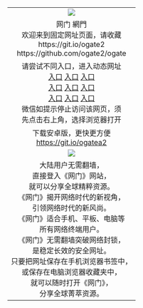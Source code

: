 <table>
  <tr>
    <td align=center><img src="https://cloud.githubusercontent.com/assets/11880933/13434984/f430fae2-e012-11e5-814f-c2df1e82b247.jpg" /></td>
  </tr>
  <tr>
    <td align=center>网门 網門<br/>
      欢迎来到固定网址页面，请收藏<br/>
      https://git.io/ogate2<br/>
      https://github.com/ogate2/ogate<br/>
    </td>
  </tr>
  <tr>
    <td align=center>请尝试不同入口，进入动态网址<br/>      
      <a href="https://s3-us-west-1.amazonaws.com/ogaten/show.htm?from=oGateg">入口</a>
      <a href="https://s3.us-east-2.amazonaws.com/ogateh/show.htm?from=oGateg">入口</a>
      <a href="https://s3.eu-west-2.amazonaws.com/ogatel/show.htm?from=oGateg">入口</a><br/>
      <a href="https://s3.ap-south-1.amazonaws.com/ogatem/show.htm?from=oGateg">入口</a>
      <a href="https://s3.ap-northeast-2.amazonaws.com/ogates/show.htm?from=oGateg">入口</a>
      <a href="https://s3-ap-northeast-1.amazonaws.com/ogatet/show.htm?from=oGateg">入口</a><br/>
      <a href="https://s3.eu-central-1.amazonaws.com/ogatef/show.htm?from=oGateg">入口</a>
      <a href="https://s3.ca-central-1.amazonaws.com/ogatec/show.htm?from=oGateg">入口</a>
      <a href="https://s3-ap-southeast-2.amazonaws.com/ogatey/show.htm?from=oGateg">入口</a><br/>
      微信如提示停止访问该网页，须<br/>
      先点击右上角，选择浏览器打开<br/>
    </td>
  </tr>
  <tr>
    <td align=center>
      下载安卓版，更快更方便<br/><a href="https://raw.githubusercontent.com/oGate2/up/master/oGate.apk">https://git.io/ogatea2</a><br/>
    </td>
  </tr>
  <tr>
    <td align=center><img src="https://raw.githubusercontent.com/oGate2/Up/master/oGate_640.jpg"/></td>
  </tr>
  <tr>
    <td align=center>
大陆用户无需翻墙，<br/>
直接登入《网门》网站，<br/>就可以分享全球精粹资源。<br/>
《网门》揭开网络时代的新视角，<br/>引领网络时代的新风尚。<br/>
《网门》适合手机、平板、电脑等<br/>所有网络终端用户。<br/>
《网门》无需翻墙突破网络封锁，<br/>是稳定长效的安全网址。<br/>
只要把网址保存在手机浏览器书签中，<br/>或保存在电脑浏览器收藏夹中，<br/>
就可以随时打开《网门》，<br/>
分享全球菁萃资源。<br/></td>
  </tr>
</table>    
